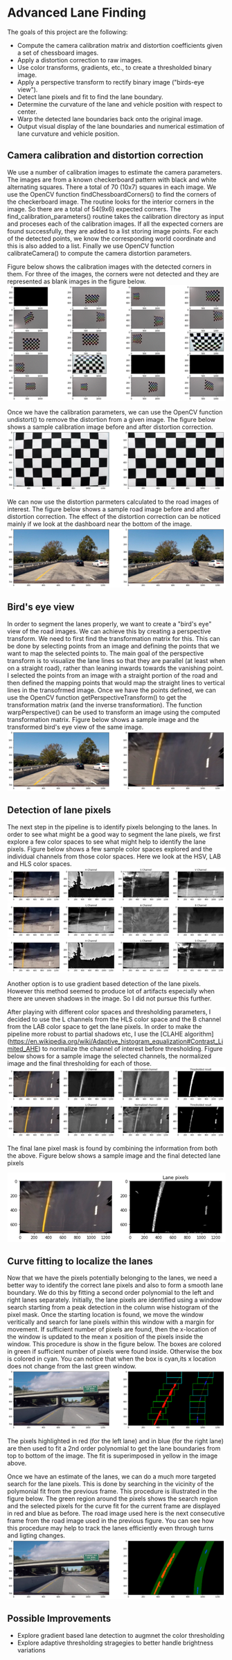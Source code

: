 # Advanced Lane Finding

The goals of this project are the following:

* Compute the camera calibration matrix and distortion coefficients given a set of chessboard images.
* Apply a distortion correction to raw images.
* Use color transforms, gradients, etc., to create a thresholded binary image.
* Apply a perspective transform to rectify binary image ("birds-eye view").
* Detect lane pixels and fit to find the lane boundary.
* Determine the curvature of the lane and vehicle position with respect to center.
* Warp the detected lane boundaries back onto the original image.
* Output visual display of the lane boundaries and numerical estimation of lane curvature and vehicle position.

[//]: # (Image References)

[image1]: ./output_images/calibration_find_corners.png
[image2]: ./output_images/calibration_result.png
[image3]: ./output_images/calibration_result_road.png
[image4]: ./output_images/perspective_projection_result.png
[image5]: ./output_images/color_space_sample1.png
[image6]: ./output_images/color_space_sample2.png
[image7]: ./output_images/color_space_sample3.png
[image8]: ./output_images/color_threshold_1.png
[image9]: ./output_images/color_threshold_2.png
[image10]: ./output_images/color_threshold_3.png
[image11]: ./output_images/lane_finding.png
[image12]: ./output_images/lane_tracking.png

## Camera calibration and distortion correction

We use a number of calibration images to estimate the camera parameters. The images are from a known checkerboard pattern with black and white
alternating squares. There a total of 70 (10x7) squares in each image. We use the OpenCV function findChessboardCorners() to find the corners
of the checkerboard image. The routine looks for the interior corners in the image. So there are a total of 54(9x6) expected corners. 
The find_calibration_parameters() routine takes the calibration directory as input and proceses each of the calibration images. If all the expected corners are found successfully, they are added to a list storing image points. For each of the detected points, we know the corresponding  world coordinate and this is also added to a list. Finally we use OpenCV function calibrateCamera() to compute the camera distortion parameters.

Figure below shows the calibration images with the detected corners in them. For three of the images, the corners were not detected and they are represented as blank images in the figure below.
![alt text][image1]

Once we have the calibration parameters, we can use the OpenCV function undistort() to remove the distortion from a given image. The figure below shows a sample calibration image before and after distortion correction.
![alt text][image2]

We can now use the distortion parmeters calculated to the road images of interest. The figure below shows a sample road image before and after distortion correction. The effect of the distortion correction can be noticed  mainly if we look at the dashboard near the bottom of the image.
![alt text][image3]

## Bird's eye view

In order to segment the lanes properly, we want to create a "bird's eye" view of the road images. We can achieve this by creating a perspective transform.  We need to first find the transformation matrix for this. This can be done by selecting points from an image and defining the points that we want to map the selected points to. The main goal of the perspective transform is to visualize the lane lines so that they are parallel (at least when on a straight road), rather than leaning inwards towards the vanishing point. I selected the points from an image with a straight portion of the road and then defined the mapping points that would map the straight lines to vertical lines in the transofrmed image. Once we have the points defined, we can use the OpenCV function getPerspectiveTransform() to get the transformation matrix (and the inverse transformation).
The function warpPerspective() can be used to transform an image using the computed transformation matrix. Figure below shows a sample image and the 
transformed bird's eye view of the same image.
![alt text][image4]

## Detection of lane pixels

The next step in the pipeline is to identify pixels belonging to the lanes. In order to see what might be a good way to segment the lane pixels, we first explore a few color spaces to see what might help to identify the lane pixels. Figure below shows a few sample color spaces explored and the individual channels from those color spaces. Here we look at the HSV, LAB and HLS color spaces.
![alt text][image5]
![alt text][image6]
![alt text][image7]

Another option is to use gradient based detection of the lane pixels. However this method seemed to produce lot of artifacts especially when there are uneven shadows in the image. So I did not pursue this further.

After playing with different color spaces and thresholding parameters, I decided to use the L channels from the HLS color space and the B channel from the LAB color space to get the lane pixels. In order to make the pipeline more robust to partial shadows etc, I use the [CLAHE algorithm] (https://en.wikipedia.org/wiki/Adaptive_histogram_equalization#Contrast_Limited_AHE) to normalize the channel of interest before thresholding. Figure below shows for a sample image the selected channels, the normalized image and the final thresholding for each of those.
![alt text][image8]
![alt text][image9]

The final lane pixel mask is found by combining the information from both the above. Figure below shows a sample image and the final detected lane pixels 

![alt text][image10]

## Curve fitting to localize the lanes

Now that we have the pixels potentially belonging to the lanes, we need a better way to identify the correct lane pixels and also to form a smooth lane boundary. We do this by fitting a second order polynomial to the left and right lanes separately. Initially, the lane pixels are identified using a window search starting from a peak detection in the column wise histogram of the pixel mask. Once the starting location is found, we move the window veritically and search for lane pixels within this window with a margin for movement. If sufficient number of pixels are found, then the x-location of the window is updated to the mean x position of the pixels inside the window. This procedure is show in the figure below. The boxes are colored in green if sufficient number of pixels were found inside. Otherwise the box is colored in cyan. You can notice that when the box is cyan,its x location does not change from the last green window.
![alt text][image11]

The pixels highlighted in red (for the left lane) and in blue (for the right lane) are then used to fit a 2nd order polynomial to get the lane boundaries from top to bottom of the image. The fit is superimposed in yellow in the image above.

Once we have an estimate of the lanes, we can do a much more targeted search for the lane pixels. This is done by searching in the vicinity of the polymonial fit from the previous frame. This procedure is illustrated in the figure below. The green region around the pixels shows the search region and the selected pixels for the curve fit for the current frame are displayed in red and blue as before. The road image used here is the next consecutive frame from the road image used in the previous figure. You can see how this procedure may help to track the lanes efficiently even through turns and ligting changes.
![alt text][image12]

## Possible Improvements

* Explore gradient based lane detection to augmnet the color thresholding
* Explore adaptive thresholding stragegies to better handle brightness variations